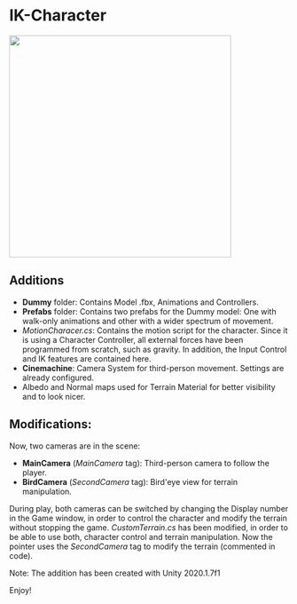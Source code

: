 # IK-Character

<img src="https://thumbs.gfycat.com/DiscreteMeatyHectorsdolphin-size_restricted.gif" width="400"  />

## Additions

* **Dummy** folder: Contains Model .fbx, Animations and Controllers. 
* **Prefabs** folder: Contains two prefabs for the Dummy model: One with walk-only animations and other with a wider spectrum of movement.
* *MotionCharacer.cs*: Contains the motion script for the character. Since it is using a Character Controller, all external forces have been programmed from scratch, such as gravity. In addition, the Input Control and IK features are contained here.
* **Cinemachine**: Camera System for third-person movement. Settings are already configured.
* Albedo and Normal maps used for Terrain Material for better visibility and to look nicer.

## Modifications:

Now, two cameras are in the scene: 

* **MainCamera** (*MainCamera* tag): Third-person camera to follow the player.
* **BirdCamera** (*SecondCamera* tag): Bird'eye view for terrain manipulation.

During play, both cameras can be switched by changing the Display number in the Game window, in order to control the character and modify the terrain without stopping the game.
*CustomTerrain.cs* has been modified, in order to be able to use both, character control and terrain manipulation. Now the pointer uses the *SecondCamera* tag to modify the terrain (commented in code).

Note: The addition has been created with Unity 2020.1.7f1

Enjoy!